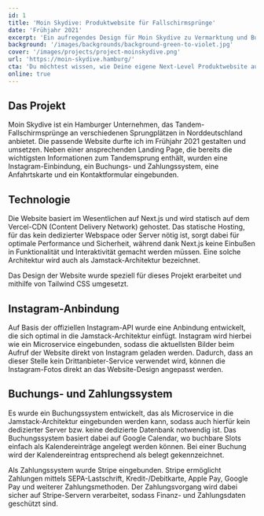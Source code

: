 ```yaml
---
id: 1
title: 'Moin Skydive: Produktwebsite für Fallschirmsprünge'
date: 'Frühjahr 2021'
excerpt: 'Ein aufregendes Design für Moin Skydive zu Vermarktung und Buchung von Tandem-Fallschirmsprüngen mit Einbindung eines individuellen Buchungs- und Zahlungssystems.'
background: '/images/backgrounds/background-green-to-violet.jpg'
cover: '/images/projects/project-moinskydive.png'
url: 'https://moin-skydive.hamburg/'
cta: 'Du möchtest wissen, wie Deine eigene Next-Level Produktwebsite aussehen könnte?'
online: true
---
```


## Das Projekt

Moin Skydive ist ein Hamburger Unternehmen, das Tandem-Fallschirmsprünge an verschiedenen Sprungplätzen in Norddeutschland anbietet. Die passende Website durfte ich im Frühjahr 2021 gestalten und umsetzen. Neben einer ansprechenden Landing Page, die bereits die wichtigsten Informationen zum Tandemsprung enthält, wurden eine Instagram-Einbindung, ein Buchungs- und Zahlungssystem, eine Anfahrtskarte und ein Kontaktformular eingebunden.

## Technologie

Die Website basiert im Wesentlichen auf Next.js und wird statisch auf dem Vercel-CDN (Content Delivery Network) gehostet. Das statische Hosting, für das kein dedizierter Webspace oder Server nötig ist, sorgt dabei für optimale Performance und Sicherheit, während dank Next.js keine Einbußen in Funktionalität und Interaktivität gemacht werden müssen. Eine solche Architektur wird auch als Jamstack-Architektur bezeichnet.

Das Design der Website wurde speziell für dieses Projekt erarbeitet und mithilfe von Tailwind CSS umgesetzt.

## Instagram-Anbindung

Auf Basis der offiziellen Instagram-API wurde eine Anbindung entwickelt, die sich optimal in die Jamstack-Architektur einfügt. Instagram wird hierbei wie ein Microservice eingebunden, sodass die aktuellsten Bilder beim Aufruf der Website direkt von Instagram geladen werden. Dadurch, dass an dieser Stelle kein Drittanbieter-Service verwendet wird, können die Instagram-Fotos direkt an das Website-Design angepasst werden.

## Buchungs- und Zahlungssystem

Es wurde ein Buchungssystem entwickelt, das als Microservice in die Jamstack-Architektur eingebunden werden kann, sodass auch hierfür kein dedizierter Server bzw. keine dedizierte Datenbank notwendig ist. Das Buchungssystem basiert dabei auf Google Calendar, wo buchbare Slots einfach als Kalendereinträge angelegt werden können. Bei einer Buchung wird der Kalendereintrag entsprechend als belegt gekennzeichnet.

Als Zahlungssystem wurde Stripe eingebunden. Stripe ermöglicht Zahlungen mittels SEPA-Lastschrift, Kredit-/Debitkarte, Apple Pay, Google Pay und weiterer Zahlungsmethoden. Der Zahlungsvorgang wird dabei sicher auf Stripe-Servern verarbeitet, sodass Finanz- und Zahlungsdaten geschützt sind.
